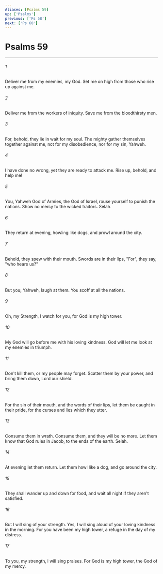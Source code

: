 ```yaml
---
Aliases: [Psalms 59]
up: ['Psalms']
previous: ['Ps 58']
next: ['Ps 60']
---
```

# Psalms 59
***





###### 1 

Deliver me from my enemies, my God. Set me on high from those who rise up against me. 



###### 2 

Deliver me from the workers of iniquity. Save me from the bloodthirsty men. 



###### 3 

For, behold, they lie in wait for my soul. The mighty gather themselves together against me, not for my disobedience, nor for my sin, Yahweh. 



###### 4 

I have done no wrong, yet they are ready to attack me. Rise up, behold, and help me! 



###### 5 

You, Yahweh God of Armies, the God of Israel, rouse yourself to punish the nations. Show no mercy to the wicked traitors. Selah. 



###### 6 

They return at evening, howling like dogs, and prowl around the city. 



###### 7 

Behold, they spew with their mouth. Swords are in their lips, "For", they say, "who hears us?" 



###### 8 

But you, Yahweh, laugh at them. You scoff at all the nations. 



###### 9 

Oh, my Strength, I watch for you, for God is my high tower. 



###### 10 

My God will go before me with his loving kindness. God will let me look at my enemies in triumph. 



###### 11 

Don't kill them, or my people may forget. Scatter them by your power, and bring them down, Lord our shield. 



###### 12 

For the sin of their mouth, and the words of their lips, let them be caught in their pride, for the curses and lies which they utter. 



###### 13 

Consume them in wrath. Consume them, and they will be no more. Let them know that God rules in Jacob, to the ends of the earth. Selah. 



###### 14 

At evening let them return. Let them howl like a dog, and go around the city. 



###### 15 

They shall wander up and down for food, and wait all night if they aren't satisfied. 



###### 16 

But I will sing of your strength. Yes, I will sing aloud of your loving kindness in the morning. For you have been my high tower, a refuge in the day of my distress. 



###### 17 

To you, my strength, I will sing praises. For God is my high tower, the God of my mercy.

